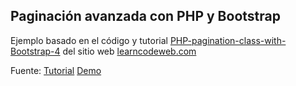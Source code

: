 ## Paginación avanzada con PHP y Bootstrap

Ejemplo basado en el código y tutorial [PHP-pagination-class-with-Bootstrap-4](https://learncodeweb.com/php/php-pagination-class-with-bootstrap-4/) del sitio web [learncodeweb.com](https://learncodeweb.com/)

Fuente:
[Tutorial](https://learncodeweb.com/php/php-pagination-class-with-bootstrap-4/)
[Demo](https://learncodeweb.com/demo/php/php-pagination-class-with-bootstrap-4/index.php?tb1=Africa)
